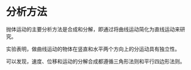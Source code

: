 # 分析方法

抛体运动的主要分析方法是合成和分解，即通过将曲线运动简化为直线运动来研究。

实验表明，做曲线运动的物体在竖直和水平两个方向上的分运动具有独立性。

可以发现，速度、位移和运动的分解合成都遵循三角形法则和平行四边形法则。
